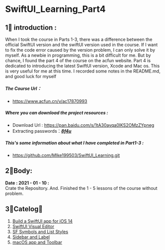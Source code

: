# SwiftUI_Learning_Part4
## 1⃣️ introduction :
   When I took the course in Parts 1-3, there was a difference between the official SwiftUI version and the swiftUI version used in the course. If I want to fix the code error caused by the version problem, I can only solve it by myself. As a newbie in programming, this is a bit difficult for me. But by chance, I found the part 4  of the course on the acfun website. Part 4 is dedicated to introducing the latest SwiftUI version, Xcode and Mac os. This is very useful for me at this time. I recorded some notes in the README.md, and good luck for myself

#####  The Course Url：
- https://www.acfun.cn/v/ac17870993

#####  Where you can download the  project resources : 
- Download Url :  https://pan.baidu.com/s/1tA30ayqa0lKS2OMzZYpneg
- Extracting passwords：<u>***8f4u***</u>

#####  This's  some information about what I have completed in Part1-3 : 
- https://github.com/MIke199503/SwiftUI_Learning.git



## 2⃣️Body:

**Date : 2021 - 01 - 10 :**  
    Crate the Repository. And. Finished the 1 - 5  lessons of the course without problem.



## 3⃣️Catelog：
1. [<u>  Build a SwiftUI app for iOS 14 </u>](https://www.acfun.cn/v/ac17870993_1)
2. [<u>  SwiftUI Visual Editor  </u>](https://www.acfun.cn/v/ac17870993_2)
3. [<u>  SF Symbols and List Styles  </u>](https://www.acfun.cn/v/ac17870993_3)
4. [<u> Sidebar and Label </u>](https://www.acfun.cn/v/ac17870993_4)
5. [<u> macOS app and Toolbar </u>](https://www.acfun.cn/v/ac17870993_5)

